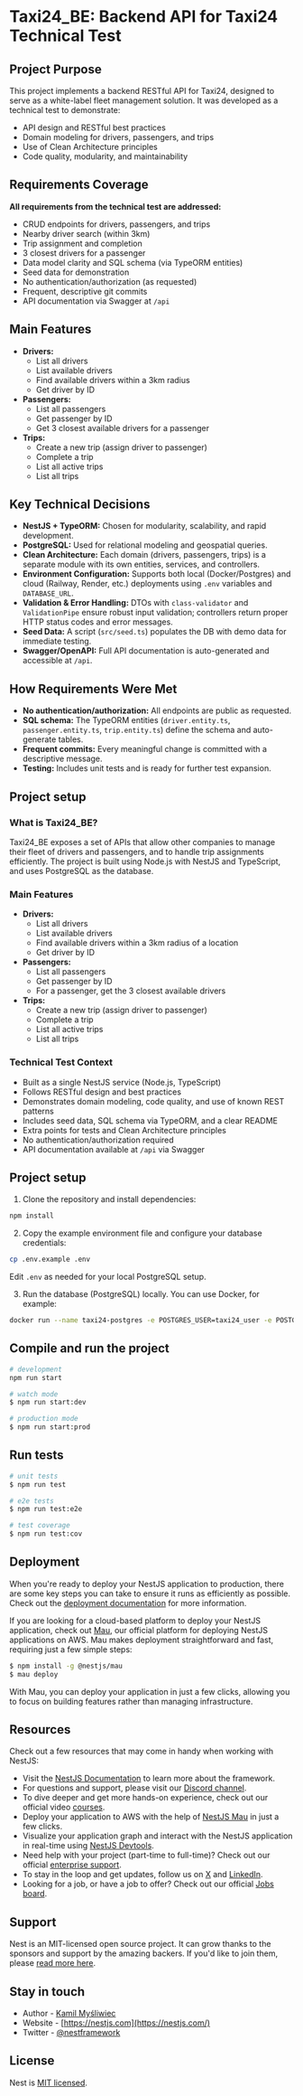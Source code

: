 # Taxi24_BE: Backend API for Taxi24 Technical Test

## Project Purpose
This project implements a backend RESTful API for Taxi24, designed to serve as a white-label fleet management solution. It was developed as a technical test to demonstrate:
- API design and RESTful best practices
- Domain modeling for drivers, passengers, and trips
- Use of Clean Architecture principles
- Code quality, modularity, and maintainability

## Requirements Coverage
**All requirements from the technical test are addressed:**
- CRUD endpoints for drivers, passengers, and trips
- Nearby driver search (within 3km)
- Trip assignment and completion
- 3 closest drivers for a passenger
- Data model clarity and SQL schema (via TypeORM entities)
- Seed data for demonstration
- No authentication/authorization (as requested)
- Frequent, descriptive git commits
- API documentation via Swagger at `/api`

## Main Features
- **Drivers:**
  - List all drivers
  - List available drivers
  - Find available drivers within a 3km radius
  - Get driver by ID
- **Passengers:**
  - List all passengers
  - Get passenger by ID
  - Get 3 closest available drivers for a passenger
- **Trips:**
  - Create a new trip (assign driver to passenger)
  - Complete a trip
  - List all active trips
  - List all trips

## Key Technical Decisions
- **NestJS + TypeORM:** Chosen for modularity, scalability, and rapid development.
- **PostgreSQL:** Used for relational modeling and geospatial queries.
- **Clean Architecture:** Each domain (drivers, passengers, trips) is a separate module with its own entities, services, and controllers.
- **Environment Configuration:** Supports both local (Docker/Postgres) and cloud (Railway, Render, etc.) deployments using `.env` variables and `DATABASE_URL`.
- **Validation & Error Handling:** DTOs with `class-validator` and `ValidationPipe` ensure robust input validation; controllers return proper HTTP status codes and error messages.
- **Seed Data:** A script (`src/seed.ts`) populates the DB with demo data for immediate testing.
- **Swagger/OpenAPI:** Full API documentation is auto-generated and accessible at `/api`.

## How Requirements Were Met
- **No authentication/authorization:** All endpoints are public as requested.
- **SQL schema:** The TypeORM entities (`driver.entity.ts`, `passenger.entity.ts`, `trip.entity.ts`) define the schema and auto-generate tables.
- **Frequent commits:** Every meaningful change is committed with a descriptive message.
- **Testing:** Includes unit tests and is ready for further test expansion.

## Project setup

### What is Taxi24_BE?
Taxi24_BE exposes a set of APIs that allow other companies to manage their fleet of drivers and passengers, and to handle trip assignments efficiently. The project is built using Node.js with NestJS and TypeScript, and uses PostgreSQL as the database.

### Main Features
- **Drivers:**
  - List all drivers
  - List available drivers
  - Find available drivers within a 3km radius of a location
  - Get driver by ID
- **Passengers:**
  - List all passengers
  - Get passenger by ID
  - For a passenger, get the 3 closest available drivers
- **Trips:**
  - Create a new trip (assign driver to passenger)
  - Complete a trip
  - List all active trips
  - List all trips

### Technical Test Context
- Built as a single NestJS service (Node.js, TypeScript)
- Follows RESTful design and best practices
- Demonstrates domain modeling, code quality, and use of known REST patterns
- Includes seed data, SQL schema via TypeORM, and a clear README
- Extra points for tests and Clean Architecture principles
- No authentication/authorization required
- API documentation available at `/api` via Swagger

## Project setup

1. Clone the repository and install dependencies:

```bash
npm install
```

2. Copy the example environment file and configure your database credentials:

```bash
cp .env.example .env
```

Edit `.env` as needed for your local PostgreSQL setup.

3. Run the database (PostgreSQL) locally. You can use Docker, for example:

```bash
docker run --name taxi24-postgres -e POSTGRES_USER=taxi24_user -e POSTGRES_PASSWORD=taxi24_pass -e POSTGRES_DB=taxi24_db -p 5432:5432 -d postgres
```

## Compile and run the project

```bash
# development
npm run start

# watch mode
$ npm run start:dev

# production mode
$ npm run start:prod
```

## Run tests

```bash
# unit tests
$ npm run test

# e2e tests
$ npm run test:e2e

# test coverage
$ npm run test:cov
```

## Deployment

When you're ready to deploy your NestJS application to production, there are some key steps you can take to ensure it runs as efficiently as possible. Check out the [deployment documentation](https://docs.nestjs.com/deployment) for more information.

If you are looking for a cloud-based platform to deploy your NestJS application, check out [Mau](https://mau.nestjs.com), our official platform for deploying NestJS applications on AWS. Mau makes deployment straightforward and fast, requiring just a few simple steps:

```bash
$ npm install -g @nestjs/mau
$ mau deploy
```

With Mau, you can deploy your application in just a few clicks, allowing you to focus on building features rather than managing infrastructure.

## Resources

Check out a few resources that may come in handy when working with NestJS:

- Visit the [NestJS Documentation](https://docs.nestjs.com) to learn more about the framework.
- For questions and support, please visit our [Discord channel](https://discord.gg/G7Qnnhy).
- To dive deeper and get more hands-on experience, check out our official video [courses](https://courses.nestjs.com/).
- Deploy your application to AWS with the help of [NestJS Mau](https://mau.nestjs.com) in just a few clicks.
- Visualize your application graph and interact with the NestJS application in real-time using [NestJS Devtools](https://devtools.nestjs.com).
- Need help with your project (part-time to full-time)? Check out our official [enterprise support](https://enterprise.nestjs.com).
- To stay in the loop and get updates, follow us on [X](https://x.com/nestframework) and [LinkedIn](https://linkedin.com/company/nestjs).
- Looking for a job, or have a job to offer? Check out our official [Jobs board](https://jobs.nestjs.com).

## Support

Nest is an MIT-licensed open source project. It can grow thanks to the sponsors and support by the amazing backers. If you'd like to join them, please [read more here](https://docs.nestjs.com/support).

## Stay in touch

- Author - [Kamil Myśliwiec](https://twitter.com/kammysliwiec)
- Website - [https://nestjs.com](https://nestjs.com/)
- Twitter - [@nestframework](https://twitter.com/nestframework)

## License

Nest is [MIT licensed](https://github.com/nestjs/nest/blob/master/LICENSE).
